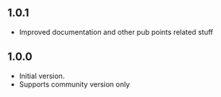 ## 1.0.1
- Improved documentation and other pub points related stuff

## 1.0.0
- Initial version.
- Supports community version only
